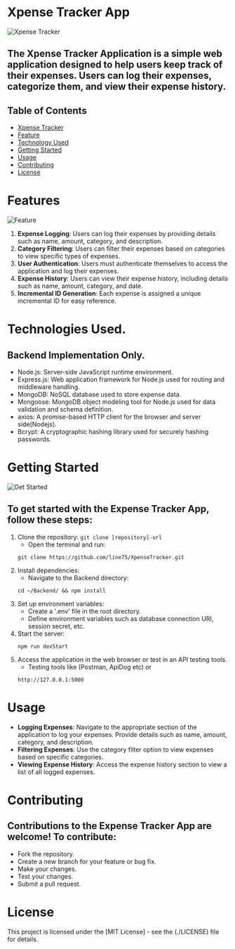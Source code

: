 # Xpense Tracker App
![Xpense Tracker](https://happay.com/blog/wp-content/uploads/sites/12/2022/08/expense-categories.webp)
## The Xpense Tracker Application is a simple web application designed to help users keep track of their expenses. Users can log their expenses, categorize them, and view their expense history.

## Table of Contents
- [Xpense Tracker](#xpense-tracker-app)
- [Feature](#features)
- [Technology Used](#technologies-used)
- [Getting Started](#getting-started)
- [Usage](#usage)
- [Contributing](#contributing)
- [License](#license)

# Features
![Feature](https://t4.ftcdn.net/jpg/03/03/55/51/360_F_303555158_0h7YQZePL54n1UFE0Y5u4xqLSvHklqwc.jpg)
1. **Expense Logging**: Users can log their expenses by providing details such as name, amount, category, and description.
2. **Category Filtering**: Users can filter their expenses based on categories to view specific types of expenses.
3. **User Authentication**: Users must authenticate themselves to access the application and log their expenses.
4. **Expense History**: Users can view their expense history, including details such as name, amount, category, and date.
5. **Incremental ID Generation**: Each expense is assigned a unique incremental ID for easy reference.

# Technologies Used.
## Backend Implementation Only.
- Node.js: Server-side JavaScript runtime environment.
- Express.js: Web application framework for Node.js used for routing and middleware handling.
- MongoDB: NoSQL database used to store expense data.
- Mongoose: MongoDB object modeling tool for Node.js used for data validation and schema definition.
- axios: A promise-based HTTP client for the browser and server side(Nodejs).
- Bcrypt: A cryptographic hashing library used for securely hashing passwords.


# Getting Started
![Get Started](https://www.lean.org/wp-content/uploads/2020/11/924_large.png)
## To get started with the Expense Tracker App, follow these steps:
1. Clone the repository: `git clone [repository]-url`
    - Open the terminal and run:
    ```
    git clone https://github.com/line75/XpenseTracker.git
    ```
2. Install dependencies:
    - Navigate to the Backend directory:
    ```
    cd ~/Backend/ && npm install
    ```
3. Set up environment variables:
    - Create a '.env' file in the root directory.
    - Define environment variables such as database connection URI, session secret, etc.
4. Start the server:
    ```
    npm run devStart
    ```
5. Access the application in the web browser or test in an API testing tools.
    - Testing tools like (Postman, ApiDog etc) or
    ```
    http://127.0.0.1:5000
    ```
# Usage
- **Logging Expenses**: Navigate to the appropriate section of the application to log your expenses. Provide details such as name, amount, category, and description.
- **Filtering Expenses**: Use the category filter option to view expenses based on specific categories.
- **Viewing Expense History**: Access the expense history section to view a list of all logged expenses.

# Contributing
## Contributions to the Expense Tracker App are welcome! To contribute:
- Fork the repository.
- Create a new branch for your feature or bug fix.
- Make your changes.
- Test your changes.
- Submit a pull request.

# License
This project is licensed under the [MIT License] - see the (./LICENSE) file for details.
